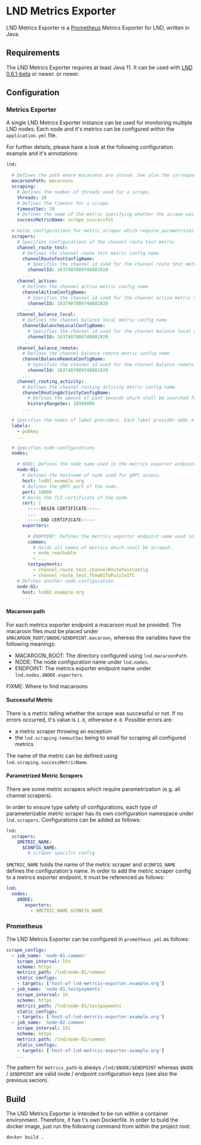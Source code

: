 # LND Metrics Exporter

LND Metrics Exporter is a [Prometheus](https://prometheus.io)  Metrics Exporter for LND, written in Java.


## Requirements

The LND Metrics Exporter requires at least Java 11.
It can be used with [LND 0.6.1-beta](https://github.com/lightningnetwork/lnd/releases/tag/v0.6.1-beta) or newer. or newer.

## Configuration

### Metrics Exporter
A single LND Metrics Exporter instance can be used for monitoring multiple LND nodes.
Each node and it's metrics can be configured within the `application.yml` file.

For further details, please have a look at the following configuration example and it's annotations:

```yaml
lnd:

  # Defines the path where macaroons are stored. See also the corresponding section.
  macaroonPath: macaroons
  scraping:
    # Defines the number of threads used for a scrape.
    threads: 10
    # Defines the timeout for a scrape.
    timeoutSec: 10
    # Defines the name of the metric specifying whether the scrape was successful or not. See also the corresponding section.
    successMetricName: scrape_successful

  # Holds configurations for metric scraper which require parametrization. See also the corresponding section.
  scrapers:
    # Specifies configurations of the channel route test metric.
    channel_route_test:
      # Defines the channel route test metric config name.
      channelRouteTestConfigName:
        # Specifies the channel id used for the channel route test metric scrape.
        channelId: 1637407009740881920
      ...
    channel_active:
      # Defines the channel active metric config name.
      channelActiveConfigName:
        # Specifies the channel id used for the channel active metric scrape.
        channelId: 1637407009740881920
      ...
    channel_balance_local:
      # Defines the channel balance local metric config name.
      channelBalancheLocalConfigName:
        # Specifies the channel id used for the channel balance local metric scrape.
        channelId: 1637407009740881920
      ...
    channel_balance_remote:
      # Defines the channel balance remote metric config name.
      channelBalanceRemoteConfigName:
        # Specifies the channel id used for the channel balance remote metric scrape.
        channelId: 1637407009740881920
      ...
    channel_routing_activity:
      # Defines the channel routing activity metric config name.
      channelRoutingActivityConfigName:
        # Defines the amount of past seconds which shall be searched for routing activities.
        historyRangeSec: 10368000
      ...

  # Specifies the names of label providers. Each label provider adds a defined label to EVERY metric scraped.
  labels:
    - pubkey
    ...

  # Specifies node configurations
  nodes:

    # NODE: Defines the node name used in the metrics exporter endpoint url.
    node-01:
      # Defines the hostname of node used for gRPC access.
      host: lnd01.example.org
      # Defines the gRPC port of the node.
      port: 10009
      # Holds the TLS certificate of the node.
      cert: |
        -----BEGIN CERTIFICATE-----
        ...
        -----END CERTIFICATE-----
      exporters:

        # ENDPOINT: Defines the metrics exporter endpoint name used in the url.
        common:
          # Holds all names of metrics which shall be scraped.
          - node_reachable
          - ...
        testpayments:
          - channel_route_test.channelRouteTestConfig
          - channel_route_test.fhnw01ToPuzzleITC
    # Defines another node configuration.
    node-02:
      host: lnd02.example.org
      ...

```

#### Macaroon path
For each metrics exporter endpoint a macaroon must be provided. 
The macaroon files must be placed under `$MACAROON_ROOT/$NODE/$ENDPOINT.macaroon`, whereas the variables have the following meanings:
* MACAROON_ROOT: The directory configured using `lnd.macaroonPath`.
* NODE: The node configuration name under `lnd.nodes`.
* ENDPOINT: The metrics exporter endpoint name under `lnd.nodes.$NODE.exporters`.


FIXME: Where to find macaroons

#### Successful Metric
There is a metric telling whether the scrape was successful or not.
If no errors occurred, it's value is `1.0`, otherwise `0.0`.
Possible errors are:
* a metric scraper throwing an exception
* the `lnd.scraping.temoutSec` being to small for scraping all configured metrics

The name of the metric can be defined using `lnd.scraping.successMetricName`.

#### Parametrized Metric Scrapers
There are some metric scrapers which require parametrization (e.g. all channel scrapers).

In order to ensure type safety of configurations, each type of parameterizable metric scraper has its own configuration namespace under `lnd.scrapers`.
Configurations can be added as follows:
```yaml
lnd:
  scrapers:
    $METRIC_NAME:
      $CONFIG_NAME:
        # scraper specific config
```

`$METRIC_NAME` holds the name of the metric scraper and `$CONFIG_NAME` defines the configuration's name.
In order to add the metric scraper config to a metrics exporter endpoint, it must be referenced as follows:

```yaml
lnd:
  nodes:
    $NODE:
       exporters:
         - $METRIC_NAME.$CONFIG_NAME
```

### Prometheus
The LND Metrcis Exporter can be configured in `prometheus.yml` as follows:

```yaml
scrape_configs:
  - job_name: 'node-01.common'
    scrape_interval: 15s
    scheme: https
    metrics_path: /lnd/node-01/common
    static_configs:
    - targets: ['host-of-lnd-metrcis-exporter.example.org']
  - job_name: 'node-01.testpayments'
    scrape_interval: 1h
    scheme: https
    metrics_path: /lnd/node-01/testpayments
    static_configs:
    - targets: ['host-of-lnd-metrcis-exporter.example.org']
  - job_name: 'node-02.common'
    scrape_interval: 15s
    scheme: https
    metrics_path: /lnd/node-02/common
    static_configs:
    - targets: ['host-of-lnd-metrcis-exporter.example.org']
    ...
```

The pattern for `metrics_path` is always `/lnd/$NODE/$ENDPOINT` whereas `$NODE` / `$ENDPOINT` are valid node / endpoint configuration keys (see also the previous secion).

## Build

The LND Metrics Exporter is intended to be run within a container environment.
Therefore, it has t's own Dockerfile.
In order to build the docker image, just run the following command from within the project root:

`docker build .` 
